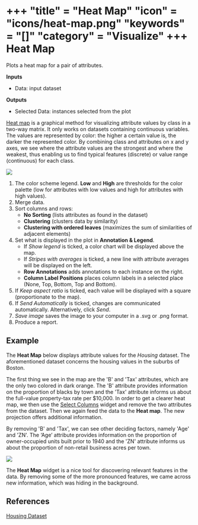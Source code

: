 +++
"title" = "Heat Map"
"icon" = "icons/heat-map.png"
"keywords" = "[]"
"category" = "Visualize"
+++
Heat Map
========

Plots a heat map for a pair of attributes.

**Inputs**

- Data: input dataset

**Outputs**

- Selected Data: instances selected from the plot

[Heat map](https://en.wikipedia.org/wiki/Heat_map) is a graphical method for visualizing attribute values by class in a two-way matrix. It only works on datasets containing continuous variables. The values are represented by color: the higher a certain value is, the darker the represented color. By combining class and attributes on x and y axes, we see where the attribute values are the strongest and where the weakest, thus enabling us to find typical features (discrete) or value range (continuous) for each class.

![](/images/HeatMap-stamped.png)

1. The color scheme legend. **Low** and **High** are thresholds for the color palette (low for attributes with low values and high for attributes with high values).
2. Merge data.
3. Sort columns and rows:
   - **No Sorting** (lists attributes as found in the dataset)
   - **Clustering** (clusters data by similarity)
   - **Clustering with ordered leaves** (maximizes the sum of similarities of adjacent elements)
4. Set what is displayed in the plot in **Annotation & Legend**.
   - If *Show legend* is ticked, a color chart will be displayed above the map.
   - If *Stripes with averages* is ticked, a new line with attribute averages will be displayed on the left.
   - **Row Annotations** adds annotations to each instance on the right.
   - **Column Label Positions** places column labels in a selected place (None, Top, Bottom, Top and Bottom).
5. If *Keep aspect ratio* is ticked, each value will be displayed with a square (proportionate to the map).
6. If *Send Automatically* is ticked, changes are communicated automatically. Alternatively, click *Send*.
7. *Save image* saves the image to your computer in a .svg or .png format.
8. Produce a report.

Example
-------

The **Heat Map** below displays attribute values for the *Housing* dataset. The aforementioned dataset concerns the housing values in the suburbs of Boston.

The first thing we see in the map are the 'B' and 'Tax' attributes, which are the only two colored in dark orange. The 'B' attribute provides information on the proportion of blacks by town and the 'Tax' attribute informs us about the full-value property-tax rate per $10,000. In order to get a clearer heat map, we then use the [Select Columns](../data/selectcolumns.md) widget and remove the two attributes from the dataset. Then we again feed the data to the **Heat map**. The new projection offers additional information.

By removing 'B' and 'Tax', we can see other deciding factors, namely 'Age' and 'ZN'. The ‘Age’ attribute provides information on the proportion of owner-occupied units built prior to 1940 and the 'ZN' attribute informs us about the proportion of non-retail business acres per town.

![](/images/HeatMap-Example1.png)

The **Heat Map** widget is a nice tool for discovering relevant features in the data.  By removing some of the more pronounced features, we came across new information, which was hiding in the background.

References
----------

[Housing Dataset](https://archive.ics.uci.edu/ml/datasets/Housing)
